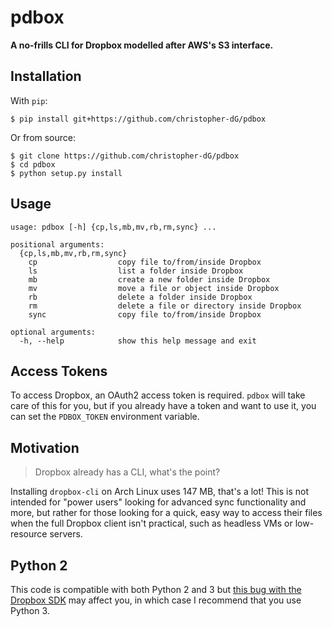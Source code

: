 # pdbox

**A no-frills CLI for Dropbox modelled after AWS's S3 interface.**

## Installation

With `pip`:

```
$ pip install git+https://github.com/christopher-dG/pdbox
```

Or from source:

```
$ git clone https://github.com/christopher-dG/pdbox
$ cd pdbox
$ python setup.py install
```

## Usage

```
usage: pdbox [-h] {cp,ls,mb,mv,rb,rm,sync} ...

positional arguments:
  {cp,ls,mb,mv,rb,rm,sync}
    cp                  copy file to/from/inside Dropbox
    ls                  list a folder inside Dropbox
    mb                  create a new folder inside Dropbox
    mv                  move a file or object inside Dropbox
    rb                  delete a folder inside Dropbox
    rm                  delete a file or directory inside Dropbox
    sync                copy file to/from/inside Dropbox

optional arguments:
  -h, --help            show this help message and exit
```

## Access Tokens

To access Dropbox, an OAuth2 access token is required. `pdbox` will take care
of this for you, but if you already have a token and want to use it, you can
set the `PDBOX_TOKEN` environment variable.

## Motivation

> Dropbox already has a CLI, what's the point?

Installing `dropbox-cli` on Arch Linux uses 147 MB, that's a lot!
This is not intended for "power users" looking for advanced sync
functionality and more, but rather for those looking for a quick, easy way to
access their files when the full Dropbox client isn't practical, such as
headless VMs or low-resource servers.

## Python 2

This code is compatible with both Python 2 and 3 but
[this bug with the Dropbox SDK](https://github.com/dropbox/dropbox-sdk-python/issues/85)
may affect you, in which case I recommend that you use Python 3.
